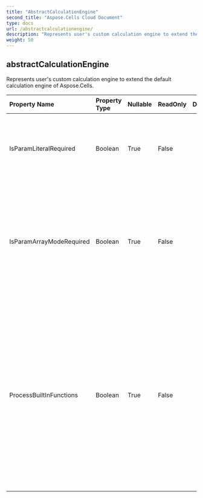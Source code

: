 ```yaml
---
title: "AbstractCalculationEngine"
second_title: "Aspose.Cells Cloud Document"
type: docs
url: /abstractcalculationengine/
description: "Represents user's custom calculation engine to extend the default calculation engine of Aspose.Cells. "
weight: 50
---
```


## **abstractCalculationEngine**

Represents user's custom calculation engine to extend the default calculation engine of Aspose.Cells.  

| Property Name | Property Type | Nullable |  ReadOnly | DefaultValue | Description | 
| :- | :- | :- |:- |  :- | :- |
| IsParamLiteralRequired | Boolean | True |  False |  | Indicates whether this engine needs the literal text of parameter while doing calculation. Default value is false.  |  
| IsParamArrayModeRequired | Boolean | True |  False |  | Indicates whether this engine needs the parameter to be calculated in array mode. Default value is false.            If  is required when calculating custom            functions, this property needs to be set as true.  |  
| ProcessBuiltInFunctions | Boolean | True |  False |  | Whether built-in functions that have been supported by the built-in engine            should be checked and processed by this implementation.            Default is false.            If user needs to change the calculation logic of some built-in functions, this property should be set as true.            Otherwise please leave this property as false for performance consideration.  |  

